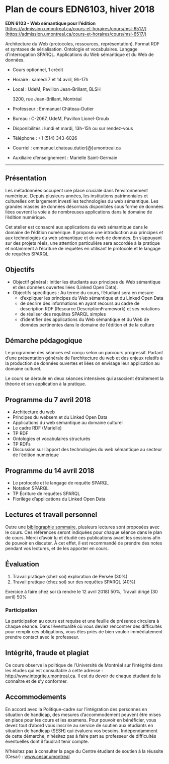 # Plan de cours EDN6103, hiver 2018

**EDN 6103 - Web sémantique pour l’édition**
[https://admission.umontreal.ca/cours-et-horaires/cours/msl-6517/](https://admission.umontreal.ca/cours-et-horaires/cours/msl-6517/)

Architecture du Web (protocoles, ressources, représentation). Format RDF et syntaxes de sérialisation. Ontologie et vocabulaires. Langage d'interrogation SPARQL. Applications du Web sémantique et du Web de données.

- Cours optionnel, 1 crédit

- Horaire : samedi 7 et 14 avril, 9h-17h

- Local : UdeM, Pavillon Jean-Brillant, BLSH

  3200, rue Jean-Brillant, Montréal

- Professeur : Emmanuel Château-Dutier

- Bureau : C-2067, UdeM, Pavillon Lionel-Groulx

- Disponibilités : lundi et mardi, 13h-15h ou sur rendez-vous

- Téléphone : +1 (514) 343-6026

- Courriel : emmanuel.chateau.dutier[@}umontreal.ca 

- Auxiliaire d’enseignement : Marielle Saint-Germain

------

## Présentation

Les métadonnées occupent une place cruciale dans l’environnement numérique. Depuis plusieurs années, les institutions patrimoniales et culturelles ont largement investi les technologies du web sémantique. Les grandes masses de données désormais disponibles sous forme de données liées ouvrent la voie à de nombreuses applications dans le domaine de l’édition numérique.

Cet atelier est consacré aux applications du web sémantique dans le domaine de l’édition numérique. Il propose une introduction aux principes et aux technologies du web sémantique et du web de données. En s’appuyant sur des projets réels, une attention particulière sera accordée à la pratique et notamment à l’écriture de requêtes en utilisant le protocole et le langage de requêtes SPARQL.

## Objectifs

- Objectif général : initier les étudiants aux principes du Web sémantique et des données ouvertes liées (Linked Open Data).
- Objectifs spécifiques : Au terme du cours, l’étudiant sera en mesure
  - d’expliquer les principes du Web sémantique et du Linked Open Data
  - de décrire des informations en ayant recours au cadre de description RDF (Resource DescriptionFramework) et ses notations
  - de réaliser des requêtes SPARQL simples
  - d’identifier des applications du Web sémantique et du Web de données pertinentes dans le domaine de l’édition et de la culture

## Démarche pédagogique

Le programme des séances est conçu selon un parcours progressif. Partant d’une présentation générale de l’architecture du web et des enjeux relatifs à la production de données ouvertes et liées on envisage leur application au domaine culturel.

Le cours se déroule en deux séances intensives qui associent étroitement la théorie et son application à la pratique.

## Programme du 7 avril 2018

- Architecture du web
- Principes du websem et du Linked Open Data
- Applications du web sémantique au domaine culturel
- Le cadre RDF (Marielle)
- TP RDF
- Ontologies et vocabulaires structurés
- TP RDFs
- Discussion sur l’apport des technologies du web sémantique au secteur de l’édition numérique

## Programme du 14 avril 2018

- Le protocole et le langage de requête SPARQL
- Notation SPARQL
- TP Écriture de requêtes SPARQL
- Florilège d’applications du Linked Open Data

## Lectures et travail personnel

Outre une [bibliographie sommaire](bibliographie.md), plusieurs lectures sont proposées avec le cours. Ces références seront indiquées pour chaque séance dans le plan de cours. 
Merci d’avoir lu et étudié ces publications avant les sessions afin de pouvoir en discuter. À cet effet, il est recommandé de prendre des notes pendant vos lectures, et de les apporter en cours.

## Évaluation

1. Travail pratique (chez soi) exploration de Persée (30%)
2. Travail pratique (chez soi) sur des requêtes SPARQL (40%)

Exercice à faire chez soi (à rendre le 12 avril 2018) 50%, Travail dirigé (30 avril) 50%

### Participation

La participation au cours est requise et une feuille de présence circulera à chaque séance.
Dans l’éventualité où vous deviez rencontrer des difficultés pour remplir ces obligations, vous êtes priés de bien vouloir immédiatement prendre contact avec le professeur.

## Intégrité, fraude et plagiat

Ce cours observe la politique de l’Université de Montréal sur l’intégrité dans les études qui est consultable à cette adresse : http://www.integrite.umontreal.ca. Il est du devoir de chaque étudiant de la connaître et de s’y conformer.

## Accommodements

En accord avec la Politique-cadre sur l’intégration des personnes en situation de handicap, des mesures d’accommodement peuvent être mises en place pour les cours et les examens.
Pour pouvoir en bénéficier, vous devez tout d’abord vous inscrire au service de soutien aux étudiants en situation de handicap (SESH) qui évaluera vos besoins.
Indépendamment de cette démarche, n’hésitez pas à faire part au professeur de difficultés éventuelles dont il faudrait tenir compte.

N’hésitez pas à consulter la page du Centre étudiant de soutien à la réussite (Cesar) : www.cesar.umontreal